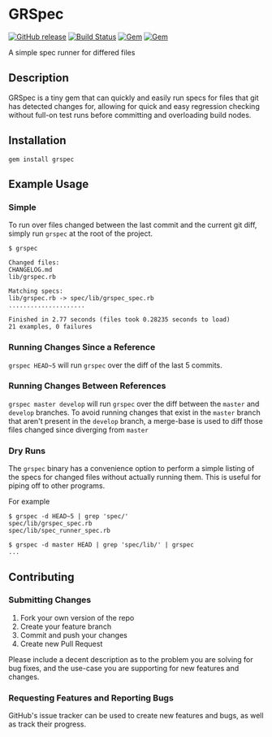 # GRSpec
[![GitHub release](https://img.shields.io/github/release/yumoose/grspec.svg)](https://github.com/yumoose/grspec/releases/)
[![Build Status](https://travis-ci.org/yumoose/grspec.svg?branch=master)](https://travis-ci.org/yumoose/grspec)
[![Gem](https://img.shields.io/gem/v/grspec.svg)](https://rubygems.org/gems/grspec)
[![Gem](https://img.shields.io/gem/dt/grspec.svg)](https://rubygems.org/gems/grspec)

A simple spec runner for differed files

## Description
GRSpec is a tiny gem that can quickly and easily run specs for files that git has detected changes for, allowing for quick and easy regression checking without full-on test runs before committing and overloading build nodes.

## Installation
`gem install grspec`

## Example Usage
### Simple
To run over files changed between the last commit and the current git diff, simply run `grspec` at the root of the project.

```
$ grspec

Changed files:
CHANGELOG.md
lib/grspec.rb

Matching specs:
lib/grspec.rb -> spec/lib/grspec_spec.rb
.....................

Finished in 2.77 seconds (files took 0.28235 seconds to load)
21 examples, 0 failures
```

### Running Changes Since a Reference
`grspec HEAD~5` will run `grspec` over the diff of the last 5 commits.

### Running Changes Between References
`grspec master develop` will run `grspec` over the diff between the `master` and `develop` branches. To avoid running changes that exist in the `master` branch that aren't present in the `develop` branch, a merge-base is used to diff those files changed since diverging from `master`

### Dry Runs
The `grspec` binary has a convenience option to perform a simple listing of the specs for changed files without actually running them. This is useful for piping off to other programs.

For example
```
$ grspec -d HEAD~5 | grep 'spec/'
spec/lib/grspec_spec.rb
spec/lib/spec_runner_spec.rb

$ grspec -d master HEAD | grep 'spec/lib/' | grspec
...
```

## Contributing
### Submitting Changes
1. Fork your own version of the repo
2. Create your feature branch
3. Commit and push your changes
4. Create new Pull Request

Please include a decent description as to the problem you are solving for bug fixes, and the use-case you are supporting for new features and changes.

### Requesting Features and Reporting Bugs
GitHub's issue tracker can be used to create new features and bugs, as well as track their progress.
